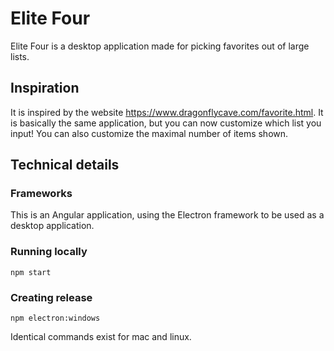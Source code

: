 # Elite Four
Elite Four is a desktop application made for picking favorites out of large lists.

## Inspiration
It is inspired by the website https://www.dragonflycave.com/favorite.html. It is basically the same application,
but you can now customize which list you input! You can also customize the maximal number of items shown.

## Technical details
### Frameworks
This is an Angular application, using the Electron framework to be used as a desktop application.

### Running locally
```npm start```

### Creating release
```
npm electron:windows
```
Identical commands exist for mac and linux.

